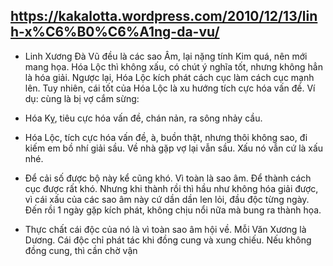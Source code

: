 ## https://kakalotta.wordpress.com/2010/12/13/linh-x%C6%B0%C6%A1ng-da-vu/
- Linh Xương Đà Vũ đều là các sao Âm, lại nặng tính Kim quá, nên mới mang họa.
  Hóa Lộc thì không xấu, có chút ý nghĩa tốt, nhưng không hẳn là hóa giải. Ngược lại, Hóa Lộc kích phát cách cục làm cách cục mạnh lên. Tuy nhiên, cái tốt của Hóa Lộc là xu hướng tích cực hóa vấn đề.
  Ví dụ: cùng là bị vợ cắm sừng:
- Hóa Kỵ, tiêu cực hóa vấn đề, chán nản, ra sông nhảy cầu.
- Hóa Lộc, tích cực hóa vấn đề, à, buồn thật, nhưng thôi không sao, đi kiếm em bồ nhí giải sầu. Về nhà gặp vợ lại vẫn sầu.
  Xấu nó vẫn cứ là xấu nhé.

- Để cải số được bộ này kể cũng khó. Vì toàn là sao âm. Để thành cách cục được rất khó. Nhưng khi thành rồi thì hầu như không hóa giải được, vì cái xấu của các sao âm này cứ dần dần len lỏi, đầu độc từng ngày. Đến rồi 1 ngày gặp kích phát, không chịu nổi nữa mà bung ra thành họa.

- Thực chất cái độc của nó là vì toàn sao âm hội về. Mỗi Văn Xương là Dương. Cái độc chỉ phát tác khi đồng cung và xung chiếu.
  Nếu không đồng cung, thì cần chờ vận